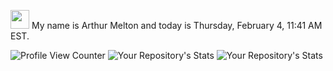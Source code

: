 <img src="https://emojis.slackmojis.com/emojis/images/1531849430/4246/blob-sunglasses.gif?1531849430" width="30"/> My name is Arthur Melton and today is Thursday, February 4, 11:41 AM EST.

![Profile View Counter](https://komarev.com/ghpvc/?username=AMTitan)
![Your Repository's Stats](https://github-readme-stats.vercel.app/api/top-langs/?username=AMTitan&theme=blue-green)
![Your Repository's Stats](https://github-readme-stats.vercel.app/api?username=AMTitan&show_icons=true)